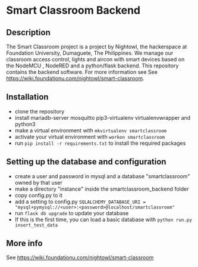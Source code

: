 # Smart Classroom Backend

## Description
The Smart Classroom project is a project by Nightowl, the hackerspace at Foundation University, Dumaguete, The Philippines. 
We manage our classroom access control, lights and aircon with smart devices based on the NodeMCU , NodeRED and a python/flask backend. This repository contains the backend software.
For more information see See https://wiki.foundationu.com/nightowl/smart-classroom.

## Installation
* clone the repository
* install mariadb-server mosquitto pip3-virtualenv virtualenvwrapper and python3
* make a virtual environment with `mkvirtualenv smartclassroom`
* activate your virtual environment with `workon smartclassroom`
* run `pip install -r requirements.txt` to install the required packages

## Setting up the database and configuration
* create a user and password in mysql and a database "smartclassroom" owned by that user
* make a directory "instance" inside the smartclassroom_backend folder
* copy config.py to it
* add a setting to config.py `SQLALCHEMY_DATABASE_URI = "mysql+pymysql://<user>:<password>@localhost/smartclassroom"`
* run `flask db upgrade` to update your database
* If this is the first time, you can load a basic database with `python run.py insert_test_data`

## More info

See https://wiki.foundationu.com/nightowl/smart-classroom


